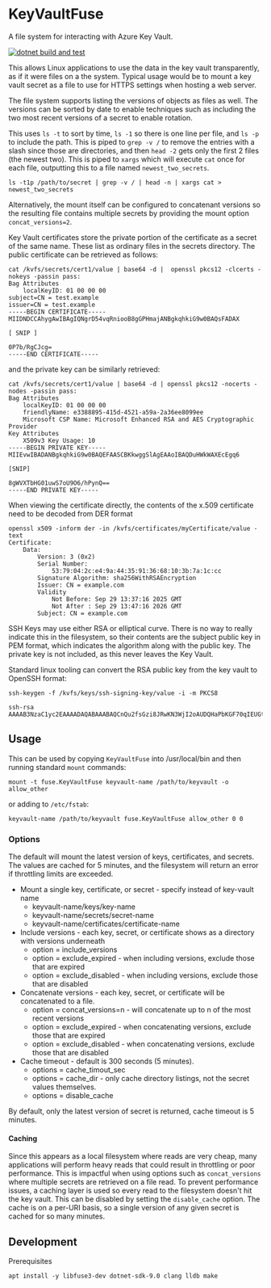 KeyVaultFuse
============

A file system for interacting with Azure Key Vault.

[![dotnet build and test](https://github.com/ninjarobot/KeyVaultFuse/actions/workflows/build-and-test.yml/badge.svg)](https://github.com/ninjarobot/KeyVaultFuse/actions/workflows/build-and-test.yml)

This allows Linux applications to use the data in the key vault transparently, as if it were files on a the system. Typical usage would be to mount a key vault secret as a file to use for HTTPS settings when hosting a web server.

The file system supports listing the versions of objects as files as well. The versions can be sorted by date to enable techniques such as including the two most recent versions of a secret to enable rotation.

This uses `ls -t` to sort by time, `ls -1` so there is one line per file, and `ls -p` to include the path. This is piped to `grep -v /` to remove the entries with a slash since those are directories, and then `head -2` gets only the first 2 files (the newest two). This is piped to `xargs` which will execute `cat` once for each file, outputting this to a file named `newest_two_secrets`.

```
ls -t1p /path/to/secret | grep -v / | head -n | xargs cat > newest_two_secrets
```

Alternatively, the mount itself can be configured to concatenant versions so the resulting file contains multiple secrets by providing the mount option `concat_versions=2`.

Key Vault certificates store the private portion of the certificate as a secret of the same name. These list as ordinary files in the secrets directory. The public certificate can be retrieved as follows:

```
cat /kvfs/secrets/cert1/value | base64 -d |  openssl pkcs12 -clcerts -nokeys -passin pass:
Bag Attributes
    localKeyID: 01 00 00 00 
subject=CN = test.example
issuer=CN = test.example
-----BEGIN CERTIFICATE-----
MIIDNDCCAhygAwIBAgIQNgrD54vqRniooB8gGPHmajANBgkqhkiG9w0BAQsFADAX

[ SNIP ]

0P7b/RgCJcg=
-----END CERTIFICATE-----
```
and the private key can be similarly retrieved:
```
cat /kvfs/secrets/cert1/value | base64 -d | openssl pkcs12 -nocerts -nodes -passin pass:
Bag Attributes
    localKeyID: 01 00 00 00 
    friendlyName: e3388895-415d-4521-a59a-2a36ee8099ee
    Microsoft CSP Name: Microsoft Enhanced RSA and AES Cryptographic Provider
Key Attributes
    X509v3 Key Usage: 10 
-----BEGIN PRIVATE KEY-----
MIIEvwIBADANBgkqhkiG9w0BAQEFAASCBKkwggSlAgEAAoIBAQDuHWkWAXEcEgq6

[SNIP]

8gWVXTbHG01uwS7oU9O6/hPynQ==
-----END PRIVATE KEY-----
```

When viewing the certificate directly, the contents of the x.509 certificate need to be decoded from DER format

```
openssl x509 -inform der -in /kvfs/certificates/myCertificate/value -text
Certificate:
    Data:
        Version: 3 (0x2)
        Serial Number:
            53:79:04:2c:e4:9a:44:35:91:36:68:10:3b:7a:1c:cc
        Signature Algorithm: sha256WithRSAEncryption
        Issuer: CN = example.com
        Validity
            Not Before: Sep 29 13:37:16 2025 GMT
            Not After : Sep 29 13:47:16 2026 GMT
        Subject: CN = example.com
```

SSH Keys may use either RSA or elliptical curve. There is no way to really indicate this in the filesystem, so their
contents are the subject public key in PEM format, which indicates the algorithm along with the public key. The private
key is not included, as this never leaves the Key Vault.

Standard linux tooling can convert the RSA public key from the key vault
to OpenSSH format:
```
ssh-keygen -f /kvfs/keys/ssh-signing-key/value -i -m PKCS8

ssh-rsa AAAAB3NzaC1yc2EAAAADAQABAAABAQCnQu2fsGzi8JRwKN3WjI2oAUDQHaPbKGF70qIEUGtkVMLc9lG1Mlyj806wqw1FphI34MbN9mhiFsmFSu31qfFdVh1EI84Hxwze6tb/kqY3WZKuOHVaU2+3q/EBrSHN6fvk8y5RcS4BHgzpx3ykrgF1nbFMTqelhQWgP59CwUAVEb9adVtqCh6EnNp3EbHeacI3FUQV96DWBwSJNgRmA/63RMQ40D8cySyJYTXamGmKi2ElifjetB5Pf4ypB+qbGLIY91cpm6kvgtWJTheMNY47rKcLYljnWmvZxxGqWWM6j3KrNLoU5o0GpbzBCORikTDCl2N6gaQSlTkMr01mUzh1
```

Usage
-----

This can be used by copying `KeyVaultFuse` into /usr/local/bin and then running standard `mount` commands:

```
mount -t fuse.KeyVaultFuse keyvault-name /path/to/keyvault -o allow_other
```

or adding to `/etc/fstab`:

```
keyvault-name /path/to/keyvault fuse.KeyVaultFuse allow_other 0 0
```

### Options

The default will mount the latest version of keys, certificates, and secrets. The values are cached for 5 minutes, and the filesystem will return an error if throttling limits are exceeded.

* Mount a single key, certificate, or secret - specify instead of key-vault name
   - keyvault-name/keys/key-name
   - keyvault-name/secrets/secret-name
   - keyvault-name/certificates/certificate-name
* Include versions - each key, secret, or certificate shows as a directory with versions underneath
   - option = include_versions
   - option = exclude_expired - when including versions, exclude those that are expired
   - option = exclude_disabled - when including versions, exclude those that are disabled
* Concatenate versions - each key, secret, or certificate will be concatenated to a file.
   - option = concat_versions=n - will concatenate up to n of the most recent versions
   - option = exclude_expired - when concatenating versions, exclude those that are expired
   - option = exclude_disabled - when concatenating versions, exclude those that are disabled
* Cache timeout - default is 300 seconds (5 minutes).
   - options = cache_timout_sec
   - options = cache_dir - only cache directory listings, not the secret values themselves.
   - options = disable_cache

By default, only the latest version of secret is returned, cache timeout is 5 minutes.

#### Caching

Since this appears as a local filesystem where reads are very cheap, many applications will perform heavy reads that could result in throttling or poor performance. This is impactful when using options such as `concat_versions` where multiple secrets are retrieved on a file read. To prevent performance issues, a caching layer is used so every read to the filesystem doesn't hit the key vault. This can be disabled by setting the `disable_cache` option. The cache is on a per-URI basis, so a single version of any given secret is cached for so many minutes.

Development
-----------

Prerequisites
```
apt install -y libfuse3-dev dotnet-sdk-9.0 clang lldb make
```
